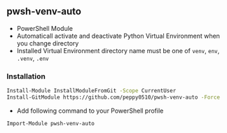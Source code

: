 ## pwsh-venv-auto

* PowerShell Module
* Automaticall activate and deactivate Python Virtual Environment when you change directory
* Installed Virtual Environment directory name must be one of `venv`, `env`, `.venv`, `.env`

### Installation

```bash
Install-Module InstallModuleFromGit -Scope CurrentUser
Install-GitModule https://github.com/peppy0510/pwsh-venv-auto -Force
```

* Add following command to your PowerShell profile

```bash
Import-Module pwsh-venv-auto
```
